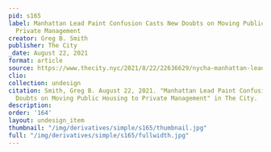 ```yaml
---
pid: s165
label: Manhattan Lead Paint Confusion Casts New Doubts on Moving Public Housing to
  Private Management
creator: Greg B. Smith
publisher: The City
_date: August 22, 2021
format: article
source: https://www.thecity.nyc/2021/8/22/22636629/nycha-manhattan-lead-paint-public-housing-private-management
clio:
collection: undesign
citation: Smith, Greg B. August 22, 2021. "Manhattan Lead Paint Confusion Casts New
  Doubts on Moving Public Housing to Private Management" in The City.
description:
order: '164'
layout: undesign_item
thumbnail: "/img/derivatives/simple/s165/thumbnail.jpg"
full: "/img/derivatives/simple/s165/fullwidth.jpg"
---
```

